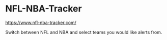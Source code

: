 # NFL-NBA-Tracker

https://www.nfl-nba-tracker.com/

Switch between NFL and NBA and select teams you would like alerts from.

